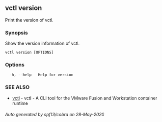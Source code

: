 ## vctl version

Print the version of vctl.

### Synopsis

Show the version information of vctl.

```
vctl version [OPTIONS]
```

### Options

```
  -h, --help   Help for version
```

### SEE ALSO

* [vctl](vctl.md)	 - vctl - A CLI tool for the VMware Fusion and Workstation container runtime

###### Auto generated by spf13/cobra on 28-May-2020

